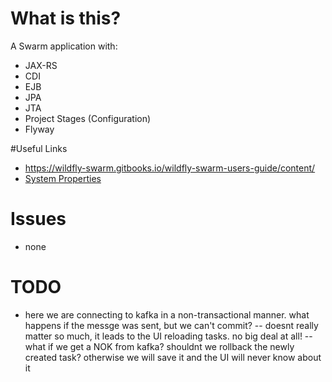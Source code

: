 # What is this?

A Swarm application with:

- JAX-RS
- CDI
- EJB
- JPA
- JTA
- Project Stages (Configuration)
- Flyway

#Useful Links

- https://wildfly-swarm.gitbooks.io/wildfly-swarm-users-guide/content/
- [System Properties](https://wildfly-swarm.gitbooks.io/wildfly-swarm-users-guide/content/configuration_properties.html)

# Issues

- none

# TODO

- here we are connecting to kafka in a non-transactional manner. what happens if the messge was sent, but we can't commit?
-- doesnt really matter so much, it leads to the UI reloading tasks. no big deal at all!
-- what if we get a NOK from kafka? shouldnt we rollback the newly created task? otherwise we will save it and the UI will never know about it
